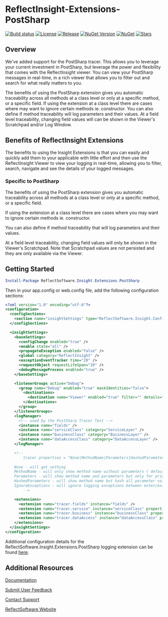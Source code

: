 # ReflectInsight-Extensions-PostSharp

[![Build status](https://ci.appveyor.com/api/projects/status/github/reflectsoftware/reflectinsight-extensions-postsharp?svg=true)](https://ci.appveyor.com/project/reflectsoftware/reflectinsight-extensions-postsharp)
[![License](https://img.shields.io/:license-MS--PL-blue.svg)](https://github.com/reflectsoftware/reflectinsight-extensions-postsharp/license.md)
[![Release](https://img.shields.io/github/release/reflectsoftware/reflectinsight-extensions-PostSharp.svg)](https://github.com/reflectsoftware/reflectinsight-extensions-PostSharp/releases/latest)
[![NuGet Version](http://img.shields.io/nuget/v/reflectsoftware.insight.extensions.PostSharp.svg?style=flat)](http://www.nuget.org/packages/ReflectSoftware.Insight.Extensions.PostSharp/)
[![NuGet](https://img.shields.io/nuget/dt/reflectsoftware.insight.extensions.PostSharp.svg)](http://www.nuget.org/packages/ReflectSoftware.Insight.Extensions.PostSharp/)
[![Stars](https://img.shields.io/github/stars/reflectsoftware/reflectinsight-extensions-PostSharp.svg)](https://github.com/reflectsoftware/reflectinsight-extensions-PostSharp/stargazers)

## Overview ##

We've added support for the PostSharp tracer. This allows you to leverage your current investment in PostSharp, but leverage the power and flexibility that comes with the ReflectInsight viewer. You can view your PostSharp messages in real-time, in a rich viewer that allows you to filter out and search for what really matters to you.

The benefits of using the PostSharp extension gives you automatic traceability across all methods at a class level or only at a specific method, or a specific field. If using the extension at a class level there are cases where may want to ignore certain methods ie. constructor. You can also define if method traceability will log parameters and their values. At a field level traceability, changing field values will can be shown in the Viewer's Scratchpad and/or Log Window. 

## Benefits of ReflectInsight Extensions ##

The benefits to using the Insight Extensions is that you can easily and quickly add them to your applicable with little effort and then use the ReflectInsight Viewer to view your logging in real-time, allowing you to filter, search, navigate and see the details of your logged messages.

### Specific to PostSharp ###

The benefits of using the PostSharp extension gives you automatic traceability across all methods at a class level or only at a specific method, or a specific field. 

If using the extension at a class level there are cases where you may want to ignore certain methods ie. constructor. 

You can also define if method traceability that will log parameters and their values. 

At a field level traceability, changing field values will only be shown in the Viewer's Scratchpad. Note that Scratchpad values are not persisted and they are only available via the Viewer.

## Getting Started

```powershell
Install-Package ReflectSoftware.Insight.Extensions.PostSharp
```

Then in your app.config or web.config file, add the following configuration sections:

```xml
<?xml version="1.0" encoding="utf-8"?>
<configuration>
  <configSections>    
    <section name="insightSettings" type="ReflectSoftware.Insight.ConfigurationHandler,ReflectSoftware.Insight" />
  </configSections>

  <insightSettings>
    <baseSettings>
      <configChange enabled="true" />
      <enable state="all" />
      <propagateException enabled="false" />
      <global category="ReflectInsight" />
      <exceptionEventTracker time="20" />
      <requestObject requestLifeSpan="10" />
      <debugMessageProcess enabled="true" />
    </baseSettings>

    <listenerGroups active="Debug">
      <group name="Debug" enabled="true" maskIdentities="false">
        <destinations>
          <destination name="Viewer" enabled="true" filter="" details="Viewer" />
        </destinations>
      </group>
    </listenerGroups>
    <logManager>
      <!-- used by the PostSharp Tracer Test -->
      <instance name="fields" />
      <instance name="serviceClass" category="ServiceLayer" />
      <instance name="businessClass" category="BusinessLayer" />
      <instance name="dataAccessClass" category="DataAccessLayer" />
    </logManager>

    <!--
		tracer properties = "None|MethodName|Parameters|HashedParameters|IgnoreExceptions" - default: MethodName
    
    None - will get nothing
    MethodName - will only show method name without parameters ( default )
    Parameters - will show method name and parameters but only for primitve types
    HashedParameters - will show method name but hash all parameter values
    IgnoreExceptions - will ignore logging exceptions between enter/exit block    
		-->

    <extensions>
      <extension name="tracer.fields" instance="fields" />
      <extension name="tracer.service" instance="serviceClass" properties="MethodName" />
      <extension name="tracer.business" instance="businessClass" properties="Parameters" />
      <extension name="tracer.dataAccess" instance="dataAccessClass" properties="HashedParameters" />
    </extensions>
  </insightSettings>   
</configuration>
```

Additional configuration details for the ReflectSoftware.Insight.Extensions.PostSharp logging extension can be found [here](https://reflectsoftware.atlassian.net/wiki/display/RI5/PostSharp+Extension).

## Additional Resources

[Documentation](https://reflectsoftware.atlassian.net/wiki/display/RI5/ReflectInsight+5+documentation)

[Submit User Feedback](http://reflectsoftware.uservoice.com/forums/158277-reflectinsight-feedback)

[Contact Support](support@reflectsoftware.com)

[ReflectSoftware Website](http://reflectsoftware.com)
